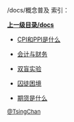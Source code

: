 /docs/概念普及 索引：


**[上一级目录/docs](/docs/index.md)**

- [CPI和PPI是什么](/docs/概念普及/CPI和PPI是什么.md)

- [会计与财务](/docs/概念普及/会计与财务.md)

- [双盲实验](/docs/概念普及/双盲实验.md)

- [囚徒困境](/docs/概念普及/囚徒困境.md)

- [期货是什么](/docs/概念普及/期货是什么.md)


<font size=2 color='grey'> [@TsingChan](https://github.com/tsingchan) </font>